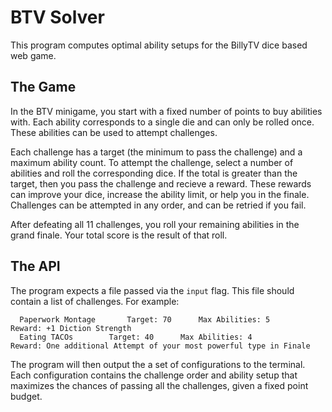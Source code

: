 # BTV Solver
This program computes optimal ability setups for the BillyTV dice based web game.

## The Game
In the BTV minigame, you start with a fixed number of points to buy abilities with.
Each ability corresponds to a single die and can only be rolled once.
These abilities can be used to attempt challenges.

Each challenge has a target (the minimum to pass the challenge) and a maximum ability count.
To attempt the challenge, select a number of abilities and roll the corresponding dice.
If the total is greater than the target, then you pass the challenge and recieve a reward.
These rewards can improve your dice, increase the ability limit, or help you in the finale.
Challenges can be attempted in any order, and can be retried if you fail.

After defeating all 11 challenges, you roll your remaining abilities in the grand finale.
Your total score is the result of that roll.

## The API
The program expects a file passed via the `input` flag.
This file should contain a list of challenges.
For example:

```
  Paperwork Montage  	  Target: 70  	  Max Abilities: 5
Reward: +1 Diction Strength
  Eating TACOs  	  Target: 40  	  Max Abilities: 4
Reward: One additional Attempt of your most powerful type in Finale
```

The program will then output the a set of configurations to the terminal.
Each configuration contains the challenge order and ability setup that maximizes the chances of
passing all the challenges, given a fixed point budget.